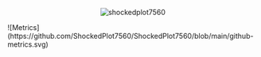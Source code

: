 <p align="center"> <img src="https://komarev.com/ghpvc/?username=shockedplot7560&label=Profile%20views&color=0e75b6&style=flat" alt="shockedplot7560" /> </p>
![Metrics](https://github.com/ShockedPlot7560/ShockedPlot7560/blob/main/github-metrics.svg)
